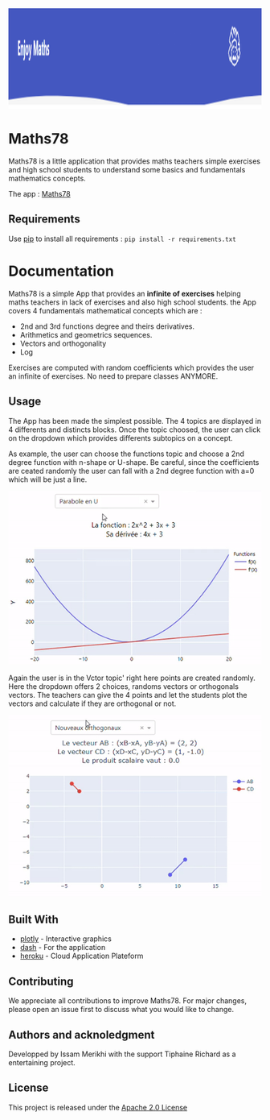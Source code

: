 <img src ="assets/head.png" width = "600" height = "200">


# Maths78

Maths78 is a little application that provides maths teachers simple exercises and high school students to understand some basics and fundamentals mathematics concepts.

The app : [Maths78](https://maths78.herokuapp.com/)

## Requirements

Use [pip](https://pypi.org/project/pip/) to install all requirements : `pip install -r requirements.txt`

# Documentation

Maths78 is a simple App that provides an **infinite of exercises** helping maths teachers in lack of exercises and also high school students. the App covers 4 fundamentals mathematical concepts which are :

- 2nd and 3rd functions degree and theirs derivatives.
- Arithmetics and geometrics sequences.
- Vectors and orthogonality
- Log

Exercises are computed with random coefficients which provides the user an infinite of exercises. No need to prepare classes ANYMORE.

## Usage

The App has been made the simplest possible. The 4 topics are displayed in 4 differents and distincts blocks. Once the topic choosed, the user can click on the dropdown which provides differents subtopics on a concept.

As example, the user can choose the functions topic and choose a 2nd degree function with n-shape or U-shape. Be careful, since the coefficients are ceated randomly the user can fall with a 2nd degree function with a=0 which will be just a line.


<img src ="assets/function.gif" width = "auto" height = "auto">

Again the user is in the Vctor topic' right here points are created randomly. Here the dropdown offers 2 choices, randoms vectors or orthogonals vectors. The teachers can give the 4 points and let the students plot the vectors and calculate if they are orthogonal or not.


<img src ="assets/vector.gif" width = "auto" height = "auto">

## Built With

- [plotly](https://plotly.com/python/) - Interactive graphics
- [dash](https://plotly.com/dash/) - For the application
- [heroku](https://dashboard.heroku.com/) - Cloud Application Plateform

## Contributing

We appreciate all contributions to improve Maths78. For major changes, please open an issue first to discuss what you would like to change.


## Authors and acknoledgment

Developped by Issam Merikhi with the support Tiphaine Richard as a entertaining project.

## License

This project is released under the [Apache 2.0 License](https://github.com/IssamMerikhi/Maths78/edit/main/LICENSE)
